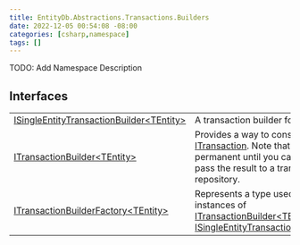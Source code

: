 ```yaml
---
title: EntityDb.Abstractions.Transactions.Builders
date: 2022-12-05 00:54:08 -08:00
categories: [csharp,namespace]
tags: []
---
```



TODO: Add Namespace Description

## Interfaces
<table><tr><td><a href='/posts/csharp.member.entitydb.abstractions.transactions.builders.isingleentitytransactionbuilder-1/'>ISingleEntityTransactionBuilder&lt;TEntity&gt;</a></td><td>
A transaction builder for a single entity.
</td></tr><tr><td><a href='/posts/csharp.member.entitydb.abstractions.transactions.builders.itransactionbuilder-1/'>ITransactionBuilder&lt;TEntity&gt;</a></td><td>
Provides a way to construct an <a href='/posts/csharp.member.entitydb.abstractions.transactions.itransaction/'>ITransaction</a>. Note that no operations are permanent until
you call <!--/posts/csharp.member.entitydb.abstractions.transactions.builders.itransactionbuilder-1.build/--><a href='#'>Build(Id)</a> and pass the result to a transaction repository.
</td></tr><tr><td><a href='/posts/csharp.member.entitydb.abstractions.transactions.builders.itransactionbuilderfactory-1/'>ITransactionBuilderFactory&lt;TEntity&gt;</a></td><td>
Represents a type used to create instances of <a href='/posts/csharp.member.entitydb.abstractions.transactions.builders.itransactionbuilder-1/'>ITransactionBuilder&lt;TEntity&gt;</a> or
<a href='/posts/csharp.member.entitydb.abstractions.transactions.builders.isingleentitytransactionbuilder-1/'>ISingleEntityTransactionBuilder&lt;TEntity&gt;</a>.
</td></tr></table>

